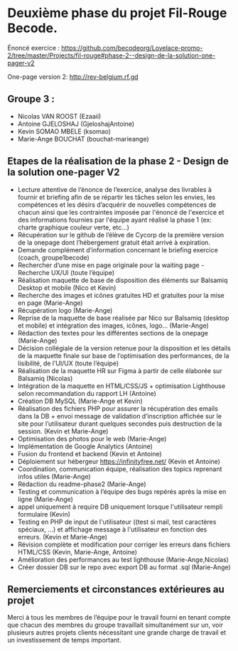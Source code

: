 # Deuxième phase du projet Fil-Rouge Becode.

Énoncé exercice : https://github.com/becodeorg/Lovelace-promo-2/tree/master/Projects/fil-rouge#phase-2--design-de-la-solution-one-pager-v2

One-page version 2: http://rev-belgium.rf.gd

## Groupe 3 :

* Nicolas VAN ROOST (Ezaaii)
* Antoine GJELOSHAJ (GjeloshajAntoine)
* Kevin SOMAO MBELE (ksomao)
* Marie-Ange BOUCHAT (bouchat-marieange)

## Etapes de la réalisation de la phase 2 - Design de la solution one-pager V2

* Lecture attentive de l’énonce de l’exercice, analyse des livrables à fournir et briefing afin de se répartir les tâches selon les envies, les compétences et les désirs d’acquérir de nouvelles compétences de chacun ainsi que les contraintes imposée par l'énoncé de l'exercice et des informations fournies par l'équipe ayant réalisé la phase 1 (ex: charte graphique couleur verte, etc...)
* Récupération sur le github de l’élève de Cycorp de la première version de la onepage dont l’hébergement gratuit était arrivé à expiration.
* Demande complément d’information concernant le briefing exercice (coach, groupe1becode)
* Rechercher d’une mise en page originale pour la waiting page - Recherche UX/UI (toute l’équipe)
* Réalisation maquette de base de disposition des éléments sur Balsamiq Desktop et mobile (Nico et Kevin)
* Recherche des images et icônes gratuites HD et gratuites pour la mise en page (Marie-Ange)
* Récupération logo (Marie-Ange)
* Reprise de la maquette de base réalisée par Nico sur Balsamiq (desktop et mobile) et intégration des images, icônes, logo... (Marie-Ange)
* Rédaction des textes pour les différentes sections de la onepage (Marie-Ange)
* Décision collégiale de la version retenue pour la disposition et les détails de la maquette finale sur base de l’optimisation des performances, de la lisibilité, de l’UI/UX (toute l’équipe)
* Réalisation de la maquette HR sur Figma à partir de celle élaborée sur Balsamiq (Nicolas)
* Intégration de la maquette en HTML/CSS/JS + optimisation Lighthouse selon recommandation du rapport LH (Antoine)
* Création DB MySQL (Marie-Ange et Kevin)
* Réalisation des fichiers PHP pour assurer la récupération des emails dans la DB + envoi message de validation d’inscription affichée sur le site pour l’utilisateur durant quelques secondes puis destruction de la session. (Kevin et Marie-Ange)
* Optimisation des photos pour le web (Marie-Ange)
* Implémentation de Google Analytics (Antoine)
* Fusion du frontend et backend (Kevin et Antoine)
* Déploiement sur hébergeur https://infinityfree.net/ (Kevin et Antoine)
* Coordination, communication équipe, réalisation des topics reprenant infos utiles (Marie-Ange)
* Rédaction du readme-phase2 (Marie-Ange)
* Testing et communication à l’équipe des bugs repérés après la mise en ligne (Marie-Ange)
* appel uniquement à require DB uniquement lorsque l'utilisateur rempli formulaire (Kevin)
* Testing en PHP de input de l'utilisateur ((test si mail, test caractères spéciaux, ...) et affichage message à l'utilisateur en fonction des erreurs. (Kevin et Marie-Ange)
* Révision complète et modification pour corriger les erreurs dans fichiers HTML/CSS (Kevin, Marie-Ange, Antoine)
* Amélioration des performances au test lighthouse (Marie-Ange,Nicolas)
* Créer dossier DB sur le repo avec export DB au format .sql (Marie-Ange)

## Remerciements et circonstances extérieures au projet

Merci à tous les membres de l’équipe pour le travail fourni en tenant compte que chacun des membres du groupe travaillait simultanément sur un, voir plusieurs autres projets clients nécessitant une grande charge de travail et un investissement de temps important.  
